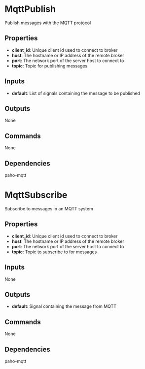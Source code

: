 MqttPublish
===========
Publish messages with the MQTT protocol

Properties
----------
- **client_id**: Unique client id used to connect to broker
- **host**: The hostname or IP address of the remote broker
- **port**: The network port of the server host to connect to
- **topic**: Topic for publishing messages

Inputs
------
- **default**: List of signals containing the message to be published

Outputs
-------
None

Commands
--------
None

Dependencies
------------
paho-mqtt


MqttSubscribe
=============
Subscribe to messages in an MQTT system

Properties
----------
- **client_id**: Unique client id used to connect to broker
- **host**: The hostname or IP address of the remote broker
- **port**: The network port of the server host to connect to
- **topic**: Topic to subscribe to for messages

Inputs
------
None

Outputs
-------
- **default**: Signal containing the message from MQTT

Commands
--------
None

Dependencies
------------
paho-mqtt
